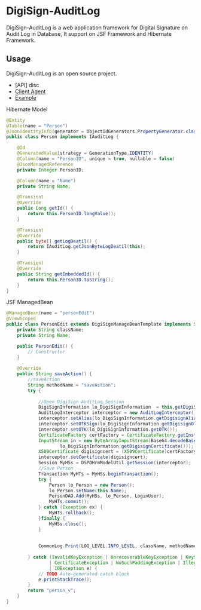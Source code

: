 # DigiSign-AuditLog

DigiSign-AuditLog is a web application framework for Digital Signature on Audit Log in Database, It support on JSF Framework and Hibernate Framework.

## Usage

DigiSign-AuditLog is an open source project.

+ [API] disc
+ [Client Agent](https://github.com/pedonline/DigiSign-AuditLog/tree/DigiSign-AuditLog-Client)
+ [Example](https://github.com/pedonline/DigiSign-AuditLog/tree/DigiSign-AuditLog-jsf)

Hibernate Model
```java
@Entity
@Table(name = "Person")
@JsonIdentityInfo(generator = ObjectIdGenerators.PropertyGenerator.class, property = "personID")
public class Person implements IAuditLog {

	@Id
	@GeneratedValue(strategy = GenerationType.IDENTITY)
	@Column(name = "PersonID", unique = true, nullable = false)
	@JsonManagedReference
	private Integer PersonID;

	@Column(name = "Name")
	private String Name;

	@Transient
	@Override
	public Long getId() {
		return this.PersonID.longValue();
	}

	@Transient
	@Override
	public byte[] getLogDeatil() {
		return IAuditLog.getJsonByteLogDeatil(this);
	}

	@Transient
	@Override
	public String getEmbeddedId() {
		return this.PersonID.toString();
	}
}
```
JSF ManagedBean 
```java
@ManagedBean(name = "personEdit")
@ViewScoped
public class PersonEdit extends DigiSignManageBeanTemplate implements Serializable {
	private String className;
	private String Name;

	public PersonEdit() {
		// Constructor
	}
	
	@Override
	public String saveAction() {
		//saveAction
		String methodName = "saveAction";
		try {
			
			//Open DigiSign AuditLog Session
			DigiSignInformation lo_DigiSignInformation  = this.getDigiSignInformation();		
			AuditLogInterceptor interceptor = new AuditLogInterceptor();			
			interceptor.setAlias(lo_DigiSignInformation.getDigisignAlias());
			interceptor.setOTKSign(lo_DigiSignInformation.getDigisignOTK());		
			interceptor.setOTK(lo_DigiSignInformation.getOTK());		
			CertificateFactory certFactory = CertificateFactory.getInstance("X.509");
			InputStream in = new ByteArrayInputStream(Base64.decodeBase64(
					lo_DigiSignInformation.getDigisignCertificate()));
			X509Certificate digisigncert = (X509Certificate)certFactory.generateCertificate(in);
			interceptor.setCertificate(digisigncert);
			Session MyHSs = DSPOHrmModelUtil.getSession(interceptor);		
			//Save Person
			Transaction MyHTs = MyHSs.beginTransaction();							
			try {
				Person lo_Person = new Person();
				lo_Person.setName(this.Name);			
				PersonDAO.Add(MyHSs, lo_Person, LoginUser);
				MyHTs.commit();
			} catch (Exception ex) {
				MyHTs.rollback();
			}finally {
				MyHSs.close();
			}
			
			
			CommonLog.Print(LOG_LEVEL.INFO_LEVEL, className, methodName, "[END]");
			
		} catch (InvalidKeyException | UnrecoverableKeyException | KeyStoreException | NoSuchAlgorithmException
				| CertificateException | NoSuchPaddingException | IllegalBlockSizeException | BadPaddingException
				| IOException e) {
			// TODO Auto-generated catch block
			e.printStackTrace();
		}
		return "person_v";
	}
}
```
